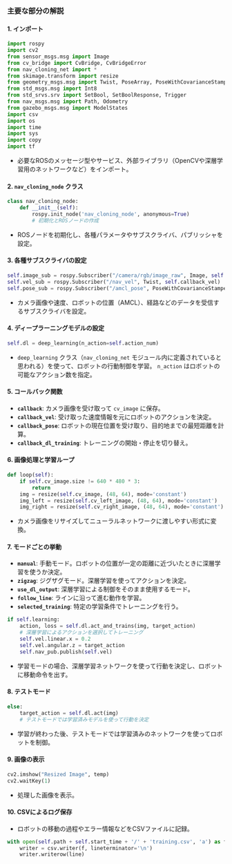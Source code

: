 ### 主要な部分の解説

#### 1. **インポート**
```python
import rospy
import cv2
from sensor_msgs.msg import Image
from cv_bridge import CvBridge, CvBridgeError
from nav_cloning_net import *
from skimage.transform import resize
from geometry_msgs.msg import Twist, PoseArray, PoseWithCovarianceStamped
from std_msgs.msg import Int8
from std_srvs.srv import SetBool, SetBoolResponse, Trigger
from nav_msgs.msg import Path, Odometry
from gazebo_msgs.msg import ModelStates
import csv
import os
import time
import sys
import copy
import tf
```
- 必要なROSのメッセージ型やサービス、外部ライブラリ（OpenCVや深層学習用のネットワークなど）をインポート。

#### 2. **`nav_cloning_node` クラス**
```python
class nav_cloning_node:
    def __init__(self):
        rospy.init_node('nav_cloning_node', anonymous=True)
        # 初期化とROSノードの作成
```
- ROSノードを初期化し、各種パラメータやサブスクライバ、パブリッシャを設定。

#### 3. **各種サブスクライバの設定**
```python
self.image_sub = rospy.Subscriber("/camera/rgb/image_raw", Image, self.callback)
self.vel_sub = rospy.Subscriber("/nav_vel", Twist, self.callback_vel)
self.pose_sub = rospy.Subscriber("/amcl_pose", PoseWithCovarianceStamped, self.callback_pose)
```
- カメラ画像や速度、ロボットの位置（AMCL）、経路などのデータを受信するサブスクライバを設定。

#### 4. **ディープラーニングモデルの設定**
```python
self.dl = deep_learning(n_action=self.action_num)
```
- `deep_learning` クラス（`nav_cloning_net` モジュール内に定義されていると思われる）を使って、ロボットの行動制御を学習。 `n_action` はロボットの可能なアクション数を指定。

#### 5. **コールバック関数**
- **`callback`**: カメラ画像を受け取って `cv_image` に保存。
- **`callback_vel`**: 受け取った速度情報を元にロボットのアクションを決定。
- **`callback_pose`**: ロボットの現在位置を受け取り、目的地までの最短距離を計算。
- **`callback_dl_training`**: トレーニングの開始・停止を切り替え。

#### 6. **画像処理と学習ループ**
```python
def loop(self):
    if self.cv_image.size != 640 * 480 * 3:
        return
    img = resize(self.cv_image, (48, 64), mode='constant')
    img_left = resize(self.cv_left_image, (48, 64), mode='constant')
    img_right = resize(self.cv_right_image, (48, 64), mode='constant')
```
- カメラ画像をリサイズしてニューラルネットワークに渡しやすい形式に変換。

#### 7. **モードごとの挙動**
- **`manual`**: 手動モード。ロボットの位置が一定の距離に近づいたときに深層学習を使うか決定。
- **`zigzag`**: ジグザグモード。深層学習を使ってアクションを決定。
- **`use_dl_output`**: 深層学習による制御をそのまま使用するモード。
- **`follow_line`**: ラインに沿って進む動作を学習。
- **`selected_training`**: 特定の学習条件でトレーニングを行う。

```python
if self.learning:
    action, loss = self.dl.act_and_trains(img, target_action)
    # 深層学習によるアクションを選択してトレーニング
    self.vel.linear.x = 0.2
    self.vel.angular.z = target_action
    self.nav_pub.publish(self.vel)
```
- 学習モードの場合、深層学習ネットワークを使って行動を決定し、ロボットに移動命令を出す。

#### 8. **テストモード**
```python
else:
    target_action = self.dl.act(img)
    # テストモードでは学習済みモデルを使って行動を決定
```
- 学習が終わった後、テストモードでは学習済みのネットワークを使ってロボットを制御。

#### 9. **画像の表示**
```python
cv2.imshow("Resized Image", temp)
cv2.waitKey(1)
```
- 処理した画像を表示。

#### 10. **CSVによるログ保存**
- ロボットの移動の過程やエラー情報などをCSVファイルに記録。
```python
with open(self.path + self.start_time + '/' + 'training.csv', 'a') as f:
    writer = csv.writer(f, lineterminator='\n')
    writer.writerow(line)
```